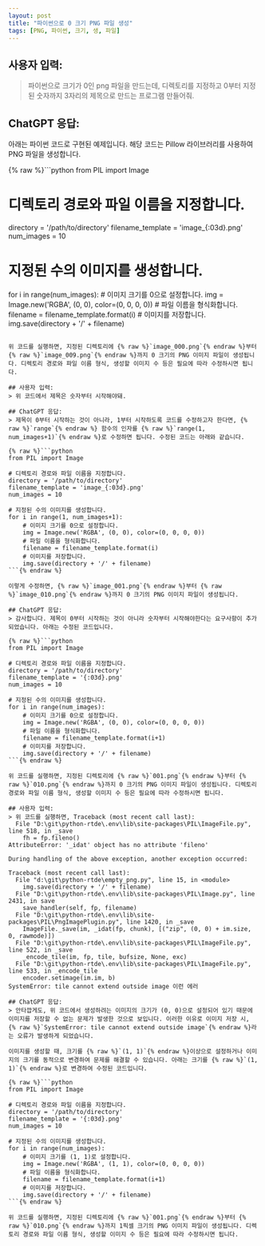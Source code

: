 ```yaml
---
layout: post
title: "파이썬으로 0 크기 PNG 파일 생성"
tags: [PNG, 파이썬, 크기, 생, 파일]
---
```


## 사용자 입력:
> 파이썬으로 크기가 0인 png 파일을 만드는데, 디렉토리를 지정하고 0부터 지정된 숫자까지 3자리의 제목으로 만드는 프로그램 만들어줘.

## ChatGPT 응답:
> 

아래는 파이썬 코드로 구현된 예제입니다. 해당 코드는 Pillow 라이브러리를 사용하여 PNG 파일을 생성합니다.

{% raw %}```python
from PIL import Image

# 디렉토리 경로와 파일 이름을 지정합니다.
directory = '/path/to/directory'
filename_template = 'image_{:03d}.png'
num_images = 10

# 지정된 수의 이미지를 생성합니다.
for i in range(num_images):
    # 이미지 크기를 0으로 설정합니다.
    img = Image.new('RGBA', (0, 0), color=(0, 0, 0, 0))
    # 파일 이름을 형식화합니다.
    filename = filename_template.format(i)
    # 이미지를 저장합니다.
    img.save(directory + '/' + filename)
```{% endraw %}

위 코드를 실행하면, 지정된 디렉토리에 {% raw %}`image_000.png`{% endraw %}부터 {% raw %}`image_009.png`{% endraw %}까지 0 크기의 PNG 이미지 파일이 생성됩니다. 디렉토리 경로와 파일 이름 형식, 생성할 이미지 수 등은 필요에 따라 수정하시면 됩니다.

## 사용자 입력:
> 위 코드에서 제목은 숫자부터 시작해야돼.

## ChatGPT 응답:
> 제목이 0부터 시작하는 것이 아니라, 1부터 시작하도록 코드를 수정하고자 한다면, {% raw %}`range`{% endraw %} 함수의 인자를 {% raw %}`range(1, num_images+1)`{% endraw %}로 수정하면 됩니다. 수정된 코드는 아래와 같습니다.

{% raw %}```python
from PIL import Image

# 디렉토리 경로와 파일 이름을 지정합니다.
directory = '/path/to/directory'
filename_template = 'image_{:03d}.png'
num_images = 10

# 지정된 수의 이미지를 생성합니다.
for i in range(1, num_images+1):
    # 이미지 크기를 0으로 설정합니다.
    img = Image.new('RGBA', (0, 0), color=(0, 0, 0, 0))
    # 파일 이름을 형식화합니다.
    filename = filename_template.format(i)
    # 이미지를 저장합니다.
    img.save(directory + '/' + filename)
```{% endraw %}

이렇게 수정하면, {% raw %}`image_001.png`{% endraw %}부터 {% raw %}`image_010.png`{% endraw %}까지 0 크기의 PNG 이미지 파일이 생성됩니다.

## ChatGPT 응답:
> 감사합니다. 제목이 0부터 시작하는 것이 아니라 숫자부터 시작해야한다는 요구사항이 추가되었습니다. 아래는 수정된 코드입니다.

{% raw %}```python
from PIL import Image

# 디렉토리 경로와 파일 이름을 지정합니다.
directory = '/path/to/directory'
filename_template = '{:03d}.png'
num_images = 10

# 지정된 수의 이미지를 생성합니다.
for i in range(num_images):
    # 이미지 크기를 0으로 설정합니다.
    img = Image.new('RGBA', (0, 0), color=(0, 0, 0, 0))
    # 파일 이름을 형식화합니다.
    filename = filename_template.format(i+1)
    # 이미지를 저장합니다.
    img.save(directory + '/' + filename)
```{% endraw %}

위 코드를 실행하면, 지정된 디렉토리에 {% raw %}`001.png`{% endraw %}부터 {% raw %}`010.png`{% endraw %}까지 0 크기의 PNG 이미지 파일이 생성됩니다. 디렉토리 경로와 파일 이름 형식, 생성할 이미지 수 등은 필요에 따라 수정하시면 됩니다.

## 사용자 입력:
> 위 코드를 실행하면, Traceback (most recent call last):
  File "D:\git\python-rtde\.env\lib\site-packages\PIL\ImageFile.py", line 518, in _save
    fh = fp.fileno()
AttributeError: '_idat' object has no attribute 'fileno'

During handling of the above exception, another exception occurred:

Traceback (most recent call last):
  File "d:\git\python-rtde\empty_png.py", line 15, in <module>
    img.save(directory + '/' + filename)
  File "D:\git\python-rtde\.env\lib\site-packages\PIL\Image.py", line 2431, in save
    save_handler(self, fp, filename)
  File "D:\git\python-rtde\.env\lib\site-packages\PIL\PngImagePlugin.py", line 1420, in _save
    ImageFile._save(im, _idat(fp, chunk), [("zip", (0, 0) + im.size, 0, rawmode)])
  File "D:\git\python-rtde\.env\lib\site-packages\PIL\ImageFile.py", line 522, in _save       
    _encode_tile(im, fp, tile, bufsize, None, exc)
  File "D:\git\python-rtde\.env\lib\site-packages\PIL\ImageFile.py", line 533, in _encode_tile
    encoder.setimage(im.im, b)
SystemError: tile cannot extend outside image 이런 에러

## ChatGPT 응답:
> 안타깝게도, 위 코드에서 생성하려는 이미지의 크기가 (0, 0)으로 설정되어 있기 때문에 이미지를 저장할 수 없는 문제가 발생한 것으로 보입니다. 이러한 이유로 이미지 저장 시, {% raw %}`SystemError: tile cannot extend outside image`{% endraw %}라는 오류가 발생하게 되었습니다.

이미지를 생성할 때, 크기를 {% raw %}`(1, 1)`{% endraw %}이상으로 설정하거나 이미지의 크기를 동적으로 변경하여 문제를 해결할 수 있습니다. 아래는 크기를 {% raw %}`(1, 1)`{% endraw %}로 변경하여 수정된 코드입니다.

{% raw %}```python
from PIL import Image

# 디렉토리 경로와 파일 이름을 지정합니다.
directory = '/path/to/directory'
filename_template = '{:03d}.png'
num_images = 10

# 지정된 수의 이미지를 생성합니다.
for i in range(num_images):
    # 이미지 크기를 (1, 1)로 설정합니다.
    img = Image.new('RGBA', (1, 1), color=(0, 0, 0, 0))
    # 파일 이름을 형식화합니다.
    filename = filename_template.format(i+1)
    # 이미지를 저장합니다.
    img.save(directory + '/' + filename)
```{% endraw %}

위 코드를 실행하면, 지정된 디렉토리에 {% raw %}`001.png`{% endraw %}부터 {% raw %}`010.png`{% endraw %}까지 1픽셀 크기의 PNG 이미지 파일이 생성됩니다. 디렉토리 경로와 파일 이름 형식, 생성할 이미지 수 등은 필요에 따라 수정하시면 됩니다.

